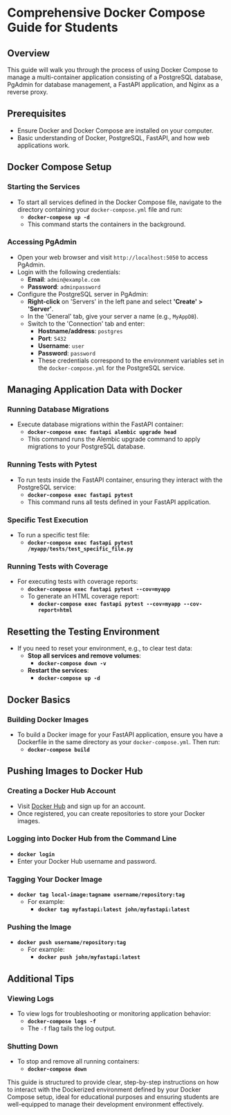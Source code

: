 # Comprehensive Docker Compose Guide for Students

## Overview
This guide will walk you through the process of using Docker Compose to manage a multi-container application consisting of a PostgreSQL database, PgAdmin for database management, a FastAPI application, and Nginx as a reverse proxy.

## Prerequisites
- Ensure Docker and Docker Compose are installed on your computer.
- Basic understanding of Docker, PostgreSQL, FastAPI, and how web applications work.

## Docker Compose Setup

### Starting the Services
- To start all services defined in the Docker Compose file, navigate to the directory containing your `docker-compose.yml` file and run:
  - **`docker-compose up -d`**
  - This command starts the containers in the background.

### Accessing PgAdmin
- Open your web browser and visit `http://localhost:5050` to access PgAdmin.
- Login with the following credentials:
  - **Email**: `admin@example.com`
  - **Password**: `adminpassword`
- Configure the PostgreSQL server in PgAdmin:
  - **Right-click** on 'Servers' in the left pane and select **'Create' > 'Server'**.
  - In the 'General' tab, give your server a name (e.g., `MyAppDB`).
  - Switch to the 'Connection' tab and enter:
    - **Hostname/address**: `postgres`
    - **Port**: `5432`
    - **Username**: `user`
    - **Password**: `password`
    - These credentials correspond to the environment variables set in the `docker-compose.yml` for the PostgreSQL service.

## Managing Application Data with Docker

### Running Database Migrations
- Execute database migrations within the FastAPI container:
  - **`docker-compose exec fastapi alembic upgrade head`**
  - This command runs the Alembic upgrade command to apply migrations to your PostgreSQL database.

### Running Tests with Pytest
- To run tests inside the FastAPI container, ensuring they interact with the PostgreSQL service:
  - **`docker-compose exec fastapi pytest`**
  - This command runs all tests defined in your FastAPI application.

### Specific Test Execution
- To run a specific test file:
  - **`docker-compose exec fastapi pytest /myapp/tests/test_specific_file.py`**

### Running Tests with Coverage
- For executing tests with coverage reports:
  - **`docker-compose exec fastapi pytest --cov=myapp`**
  - To generate an HTML coverage report:
    - **`docker-compose exec fastapi pytest --cov=myapp --cov-report=html`**

## Resetting the Testing Environment
- If you need to reset your environment, e.g., to clear test data:
  - **Stop all services and remove volumes**:
    - **`docker-compose down -v`**
  - **Restart the services**:
    - **`docker-compose up -d`**

## Docker Basics

### Building Docker Images
- To build a Docker image for your FastAPI application, ensure you have a Dockerfile in the same directory as your `docker-compose.yml`. Then run:
  - **`docker-compose build`**

## Pushing Images to Docker Hub

### Creating a Docker Hub Account
- Visit [Docker Hub](https://hub.docker.com/) and sign up for an account.
- Once registered, you can create repositories to store your Docker images.

### Logging into Docker Hub from the Command Line
- **`docker login`**
- Enter your Docker Hub username and password.

### Tagging Your Docker Image
- **`docker tag local-image:tagname username/repository:tag`**
  - For example:
    - **`docker tag myfastapi:latest john/myfastapi:latest`**

### Pushing the Image
- **`docker push username/repository:tag`**
  - For example:
    - **`docker push john/myfastapi:latest`**

## Additional Tips

### Viewing Logs
- To view logs for troubleshooting or monitoring application behavior:
  - **`docker-compose logs -f`**
  - The `-f` flag tails the log output.

### Shutting Down
- To stop and remove all running containers:
  - **`docker-compose down`**

This guide is structured to provide clear, step-by-step instructions on how to interact with the Dockerized environment defined by your Docker Compose setup, ideal for educational purposes and ensuring students are well-equipped to manage their development environment effectively.